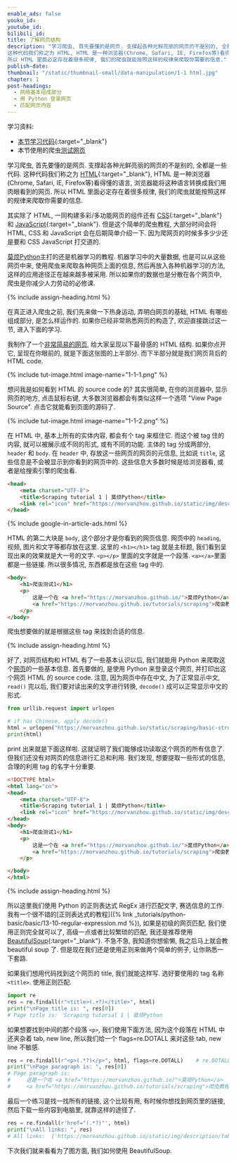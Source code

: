 ```yaml
---
enable_ads: false
youku_id:
youtube_id:
bilibili_id:
title: 了解网页结构
description: "学习爬虫, 首先要懂的是网页. 支撑起各种光鲜亮丽的网页的不是别的, 全都是一些代码.
这种代码我们称之为 HTML, HTML 是一种浏览器(Chrome, Safari, IE, Firefox等)看得懂的语言, 浏览器能将这种语言转换成我们用肉眼看到的网页.
所以 HTML 里面必定存在着很多规律, 我们的爬虫就能按照这样的规律来爬取你需要的信息."
publish-date:
thumbnail: "/static/thumbnail-small/data-manipulation/1-1 html.jpg"
chapter: 1
post-headings:
  - 网络基本组成部分
  - 用 Python 登录网页
  - 匹配网页内容
---
```


学习资料:
  * [本节学习代码](#){:target="_blank"}
  * 本节使用的爬虫[测试网页](/static/scraping/basic-structure.html)


学习爬虫, 首先要懂的是网页. 支撑起各种光鲜亮丽的网页的不是别的, 全都是一些代码.
这种代码我们称之为 [HTML](https://baike.baidu.com/item/HTML/97049?fr=aladdin){:target="_blank"},
HTML 是一种浏览器(Chrome, Safari, IE, Firefox等)看得懂的语言, 浏览器能将这种语言转换成我们用肉眼看到的网页.
所以 HTML 里面必定存在着很多规律, 我们的爬虫就能按照这样的规律来爬取你需要的信息.

其实除了 HTML, 一同构建多彩/多功能网页的组件还有 [CSS](https://baike.baidu.com/item/CSS/5457){:target="_blank"} 和
[JavaScript](https://baike.baidu.com/item/javascript){:target="_blank"}. 但是这个简单的爬虫教程, 大部分时间会将 HTML,
CSS 和 JavaScript 会在后期简单介绍一下. 因为爬网页的时候多多少少还是要和 CSS JavaScript 打交道的.

[莫烦Python](/)主打的还是机器学习的教程. 机器学习中的大量数据, 也是可以从这些网页中来, 使用爬虫来爬取各种网页上面的信息, 然后再放入各种机器学习的方法,
这样的应用途径正在越来越多被采用. 所以如果你的数据也是分散在各个网页中, 爬虫是你减少人力劳动的必修课.




{% include assign-heading.html %}

在真正进入爬虫之前, 我们先来做一下热身运动, 弄明白网页的基础, HTML 有哪些组成部分,
是怎么样运作的. 如果你已经非常熟悉网页的构造了, 欢迎直接跳过这一节, 进入下面的学习.

我制作了一个[非常简易的网页](/static/scraping/basic-structure.html), 给大家呈现以下最骨感的 HTML 结构.
如果你点开它, 呈现在你眼前的, 就是下面这张图的上半部分. 而下半部分就是我们网页背后的 HTML code.


{% include tut-image.html image-name="1-1-1.png" %}

想问我是如何看到 HTML 的 source code 的? 其实很简单, 在你的浏览器中, 显示网页的地方, 点击鼠标右键,
大多数浏览器都会有类似这样一个选项 "View Page Source". 点击它就能看到页面的源码了.

{% include tut-image.html image-name="1-1-2.png" %}

在 HTML 中, 基本上所有的实体内容, 都会有个 tag 来框住它. 而这个被 tag 住的内容, 就可以被展示成不同的形式, 或有不同的功能.
主体的 tag 分成两部分, `header` 和 `body`. 在 `header` 中, 存放这一些网页的网页的元信息, 比如说 `title`, 这些信息是不会被显示到你看到的网页中的.
这些信息大多数时候是给浏览器看, 或者是给搜索引擎的爬虫看.

```html
<head>
	<meta charset="UTF-8">
	<title>Scraping tutorial 1 | 莫烦Python</title>
	<link rel="icon" href="https://morvanzhou.github.io/static/img/description/tab_icon.png">
</head>
```


{% include google-in-article-ads.html %}


HTML 的第二大块是 `body`, 这个部分才是你看到的网页信息. 网页中的 `heading`, 视频, 图片和文字等都存放在这里.
这里的 `<h1></h1>` tag 就是主标题, 我们看到呈现出来的效果就是大一号的文字. `<p></p>` 里面的文字就是一个段落.
`<a></a>`里面都是一些链接. 所以很多情况, 东西都是放在这些 tag 中的.

```html
<body>
    <h1>爬虫测试1</h1>
    <p>
        这是一个在 <a href="https://morvanzhou.github.io/">莫烦Python</a>
        <a href="https://morvanzhou.github.io/tutorials/scraping">爬虫教程</a> 中的简单测试.
    </p>
</body>
```

爬虫想要做的就是根据这些 tag 来找到合适的信息.








{% include assign-heading.html %}

好了, 对网页结构和 HTML 有了一些基本认识以后, 我们就能用 Python 来爬取这个[网页](/static/scraping/basic-structure.html)的一些基本信息.
首先要做的, 是使用 Python 来登录这个网页, 并打印出这个网页 HTML 的 source code.
注意, 因为网页中存在中文, 为了正常显示中文, `read()` 完以后, 我们要对读出来的文字进行转换, `decode()` 成可以正常显示中文的形式.

```python
from urllib.request import urlopen

# if has Chinese, apply decode()
html = urlopen("https://morvanzhou.github.io/static/scraping/basic-structure.html").read().decode('utf-8')
print(html)
```

print 出来就是下面这样啦. 这就证明了我们能够成功读取这个网页的所有信息了. 但我们还没有对网页的信息进行汇总和利用.
我们发现, 想要提取一些形式的信息, 合理的利用 tag 的名字十分重要.

```html
<!DOCTYPE html>
<html lang="cn">
<head>
	<meta charset="UTF-8">
	<title>Scraping tutorial 1 | 莫烦Python</title>
	<link rel="icon" href="https://morvanzhou.github.io/static/img/description/tab_icon.png">
</head>
<body>
	<h1>爬虫测试1</h1>
	<p>
		这是一个在 <a href="https://morvanzhou.github.io/">莫烦Python</a>
		<a href="https://morvanzhou.github.io/tutorials/scraping">爬虫教程</a> 中的简单测试.
	</p>

</body>
</html>
```



{% include assign-heading.html %}


所以这里我们使用 Python 的正则表达式 RegEx 进行匹配文字, 赛选信息的工作. 我有一个很不错的[正则表达式的教程]({% link _tutorials/python-basic/basic/13-10-regular-expression.md %}),
如果是初级的网页匹配, 我们使用正则完全就可以了, 高级一点或者比较繁琐的匹配, 我还是推荐使用 [BeautifulSoup](https://www.crummy.com/software/BeautifulSoup/bs4/doc/){:target="_blank"}.
不急不急, 我知道你想偷懒, 我之后马上就会教 beautiful soup 了. 但是现在我们还是使用正则来做两个简单的例子, 让你熟悉一下套路.

如果我们想用代码找到这个网页的 title, 我们就能这样写. 选好要使用的 tag 名称 `<title>`. 使用正则匹配.

```python
import re
res = re.findall(r"<title>(.+?)</title>", html)
print("\nPage title is: ", res[0])
# Page title is:  Scraping tutorial 1 | 莫烦Python
```

如果想要找到中间的那个段落 `<p>`, 我们使用下面方法, 因为这个段落在 HTML 中还夹杂着 tab, new line, 所以我们给一个
flags=re.DOTALL 来对这些 tab, new line 不敏感.

```python
res = re.findall(r"<p>(.*?)</p>", html, flags=re.DOTALL)    # re.DOTALL if multi line
print("\nPage paragraph is: ", res[0])
# Page paragraph is:
#     这是一个在 <a href="https://morvanzhou.github.io/">莫烦Python</a>
#     <a href="https://morvanzhou.github.io/tutorials/scraping">爬虫教程</a> 中的简单测试.
```

最后一个练习是找一找所有的链接, 这个比较有用, 有时候你想找到网页里的链接, 然后下载一些内容到电脑里, 就靠这样的途径了.

```python
res = re.findall(r'href="(.*?)"', html)
print("\nAll links: ", res)
# All links:  ['https://morvanzhou.github.io/static/img/description/tab_icon.png', 'https://morvanzhou.github.io/', 'https://morvanzhou.github.io/tutorials/scraping']
```


下次我们就来看看为了图方面, 我们如何使用 BeautifulSoup.
